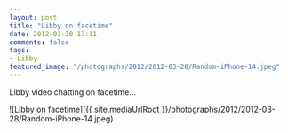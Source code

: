 ```yaml
---
layout: post
title: "Libby on facetime"
date: 2012-03-30 17:11
comments: false
tags: 
- Libby
featured_image: "/photographs/2012/2012-03-28/Random-iPhone-14.jpeg"
--- 
```

Libby video chatting on facetime...



![Libby on facetime]({{ site.mediaUrlRoot }}/photographs/2012/2012-03-28/Random-iPhone-14.jpeg)
  
